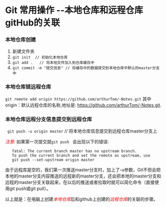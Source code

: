 # Git 常用操作 --本地仓库和远程仓库gitHub的关联
### 本地仓库创建
1. 新建文件夹
2. ``` git init  // 初始化本地仓库 ```
3. ```git add .   // 将本地文件加入到仓库缓存中 ```
4. ```git commit -m "提交信息" // 将缓存中的数据提交到本地仓库中默认的master分支中 ```
###  本地仓库链远程仓库
``` git remote add origin https://github.com/arthurTom/-Notes.git ```
其中origin：默认远程仓库的名称,地址是: https://github.com/arthurTom/-Notes.git.
### 本地仓库远程分支信息提交到远程仓库
``` git push -u origin master```  // 将本地仓库信息提交到远程仓库master分支上

<font color=red>*注意:* </font>
    如果第一次提交就```git push ``` 会出现以下的错误:

       fatal: The current branch master has no upstream branch.
       To push the current branch and set the remote as upstream, use
       git push --set-upstream origin master
  由于远程库是空的，我们第一次推送master分支时，加上了-u参数，Git不但会把本地的master分支内容推送的远程新的master分支，还会把本地的master分支和远程的master分支关联起来，在以后的推送或者拉取时就可以简化命令（直接使用git push或git pull）。

以上就是：在电脑上创建<font color=red>*本地仓库*</font>后和github上创建的<font color=red>*远程仓库*</font>的关联的步骤。
